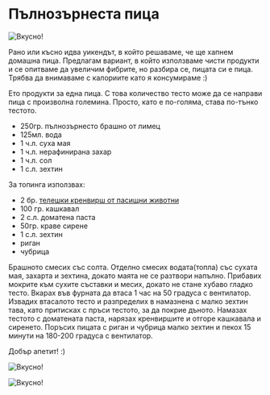 # Пълнозърнеста пица

![Вкусно!](/images/2017/12/C7F08032-825D-4A69-806C-4336D57BD41E-1024x768.jpeg "Да Ви е сладко!")

Рано или късно идва уикендът, в който решаваме, че ще хапнем домашна пица. Предлагам вариант, в който използваме чисти продукти и се опитваме да увеличим фибрите, но разбира се, пицата си е пица. Трябва да внимаваме с калориите като я консумираме :)

Ето продукти за една пица. С това количество тесто може да се направи пица с произволна големина. Просто, като е по-голяма, става по-тънко тестото.


<ul>
	<li>250гр. пълнозърнесто брашно от лимец</li>
	<li>125мл. вода</li>
	<li>1 ч.л. суха мая</li>
	<li>1 ч.л. нерафинирана захар</li>
	<li>1 ч.л. сол</li>
	<li>1 с.л. зехтин</li>
</ul>


За топинга използвах:

<ul>
	<li>2 бр. <a href="https://farmhopping.com/bg/продукти/17918" rel="noopener" target="_blank">телешки кренвирш от пасищни животни</a></li>
	<li>100 гр. кашкавал</li>
	<li>2 с.л. доматена паста</li>
	<li>50гр. краве сирене</li>
	<li>1 с.л. зехтин</li>
	<li>риган</li>
	<li>чубрица</li>

</ul>

Брашното смесих със солта. Отделно смесих водата(топла) със сухата мая, захарта и зехтина, докато маята не се разтвори напълно. Прибавих мокрите към сухите съставки и месих, докато не стане хубаво гладко тесто. Вкарах във фурната да втаса 1 час на 50 градуса с вентилатор.
Извадих втасалото тесто и разпределих в намазнена с малко зехтин тава, като притисках с пръси тестото, за да покрие дъното. Намазах тестото с доматената паста, нарязах кренвиршите и отгоре кашкавала и сиренето. Поръсих пицата с риган и чубрица малко зехтин и пекох 15 минути на 180-200 градуса с вентилатор.

Добър апетит! :)

![Вкусно!](/images/2017/12/57BFEF8A-B2EB-4376-AD5E-D6164D19E238-1024x768.jpeg "Да Ви е сладко!")

![Вкусно!](/images/2017/12/639A5D21-C9E5-4DE2-86F5-9F5E46E8672F-1024x768.jpeg "Да Ви е сладко!")
